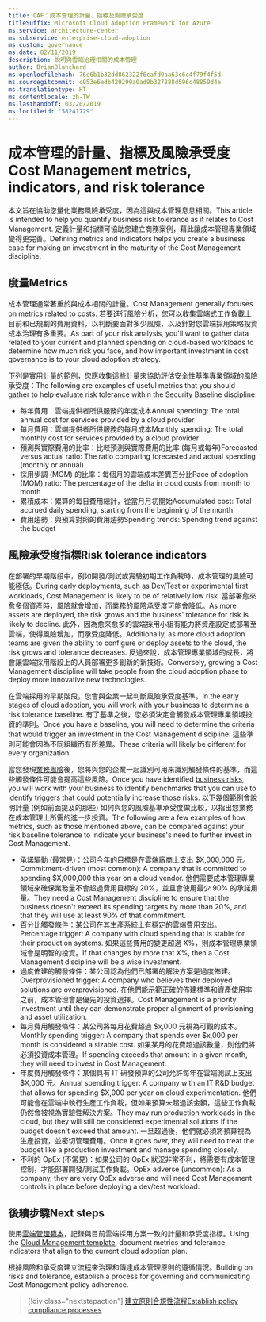 ```yaml
---
title: CAF：成本管理的計量、指標及風險承受度
titleSuffix: Microsoft Cloud Adoption Framework for Azure
ms.service: architecture-center
ms.subservice: enterprise-cloud-adoption
ms.custom: governance
ms.date: 02/11/2019
description: 說明與雲端治理相關的成本管理
author: BrianBlanchard
ms.openlocfilehash: 76e6b1b32dd862322f6cafd9aa63c6c4f79f4f5d
ms.sourcegitcommit: c053e6edb429299a0ad9b327888d596c48859d4a
ms.translationtype: HT
ms.contentlocale: zh-TW
ms.lasthandoff: 03/20/2019
ms.locfileid: "58241729"
---
```

# <a name="cost-management-metrics-indicators-and-risk-tolerance"></a><span data-ttu-id="35cfb-103">成本管理的計量、指標及風險承受度</span><span class="sxs-lookup"><span data-stu-id="35cfb-103">Cost Management metrics, indicators, and risk tolerance</span></span>

<span data-ttu-id="35cfb-104">本文旨在協助您量化業務風險承受度，因為這與成本管理息息相關。</span><span class="sxs-lookup"><span data-stu-id="35cfb-104">This article is intended to help you quantify business risk tolerance as it relates to Cost Management.</span></span> <span data-ttu-id="35cfb-105">定義計量和指標可協助您建立商務案例，藉此讓成本管理專業領域變得更完善。</span><span class="sxs-lookup"><span data-stu-id="35cfb-105">Defining metrics and indicators helps you create a business case for making an investment in the maturity of the Cost Management discipline.</span></span>

## <a name="metrics"></a><span data-ttu-id="35cfb-106">度量</span><span class="sxs-lookup"><span data-stu-id="35cfb-106">Metrics</span></span>

<span data-ttu-id="35cfb-107">成本管理通常著重於與成本相關的計量。</span><span class="sxs-lookup"><span data-stu-id="35cfb-107">Cost Management generally focuses on metrics related to costs.</span></span> <span data-ttu-id="35cfb-108">若要進行風險分析，您可以收集雲端式工作負載上目前和已規劃的費用資料，以判斷要面對多少風險，以及針對您雲端採用策略投資成本治理有多重要。</span><span class="sxs-lookup"><span data-stu-id="35cfb-108">As part of your risk analysis, you'll want to gather data related to your current and planned spending on cloud-based workloads to determine how much risk you face, and how important investment in cost governance is to your cloud adoption strategy.</span></span>

<span data-ttu-id="35cfb-109">下列是實用計量的範例，您應收集這些計量來協助評估安全性基準專業領域的風險承受度：</span><span class="sxs-lookup"><span data-stu-id="35cfb-109">The following are examples of useful metrics that you should gather to help evaluate risk tolerance within the Security Baseline discipline:</span></span>

- <span data-ttu-id="35cfb-110">每年費用：雲端提供者所供服務的年度成本</span><span class="sxs-lookup"><span data-stu-id="35cfb-110">Annual spending: The total annual cost for services provided by a cloud provider</span></span>
- <span data-ttu-id="35cfb-111">每月費用：雲端提供者所供服務的每月成本</span><span class="sxs-lookup"><span data-stu-id="35cfb-111">Monthly spending: The total monthly cost for services provided by a cloud provider</span></span>
- <span data-ttu-id="35cfb-112">預測與實際費用的比率：比較預測與實際費用的比率 (每月或每年)</span><span class="sxs-lookup"><span data-stu-id="35cfb-112">Forecasted versus actual ratio: The ratio comparing forecasted and actual spending (monthly or annual)</span></span>
- <span data-ttu-id="35cfb-113">採用步調 (MOM) 的比率：每個月的雲端成本差異百分比</span><span class="sxs-lookup"><span data-stu-id="35cfb-113">Pace of adoption (MOM) ratio: The percentage of the delta in cloud costs from month to month</span></span>
- <span data-ttu-id="35cfb-114">累積成本：累算的每日費用總計，從當月月初開始</span><span class="sxs-lookup"><span data-stu-id="35cfb-114">Accumulated cost: Total accrued daily spending, starting from the beginning of the month</span></span>
- <span data-ttu-id="35cfb-115">費用趨勢：與預算對照的費用趨勢</span><span class="sxs-lookup"><span data-stu-id="35cfb-115">Spending trends: Spending trend against the budget</span></span>

## <a name="risk-tolerance-indicators"></a><span data-ttu-id="35cfb-116">風險承受度指標</span><span class="sxs-lookup"><span data-stu-id="35cfb-116">Risk tolerance indicators</span></span>

<span data-ttu-id="35cfb-117">在部署的早期階段中，例如開發/測試或實驗初期工作負載時，成本管理的風險可能極低。</span><span class="sxs-lookup"><span data-stu-id="35cfb-117">During early deployments, such as Dev/Test or experimental first workloads, Cost Management is likely to be of relatively low risk.</span></span> <span data-ttu-id="35cfb-118">當部署愈來愈多個資產時，風險就會增加，而業務的風險承受度可能會降低。</span><span class="sxs-lookup"><span data-stu-id="35cfb-118">As more assets are deployed, the risk grows and the business' tolerance for risk is likely to decline.</span></span> <span data-ttu-id="35cfb-119">此外，因為愈來愈多的雲端採用小組有能力將資產設定或部署至雲端，使得風險增加，而承受度降低。</span><span class="sxs-lookup"><span data-stu-id="35cfb-119">Additionally, as more cloud adoption teams are given the ability to configure or deploy assets to the cloud, the risk grows and tolerance decreases.</span></span> <span data-ttu-id="35cfb-120">反過來說，成本管理專業領域的成長，將會讓雲端採用階段上的人員部署更多創新的新技術。</span><span class="sxs-lookup"><span data-stu-id="35cfb-120">Conversely, growing a Cost Management discipline will take people from the cloud adoption phase to deploy more innovative new technologies.</span></span>

<span data-ttu-id="35cfb-121">在雲端採用的早期階段，您會與企業一起判斷風險承受度基準。</span><span class="sxs-lookup"><span data-stu-id="35cfb-121">In the early stages of cloud adoption, you will work with your business to determine a risk tolerance baseline.</span></span> <span data-ttu-id="35cfb-122">有了基準之後，您必須決定會觸發成本管理專業領域投資的準則。</span><span class="sxs-lookup"><span data-stu-id="35cfb-122">Once you have a baseline, you will need to determine the criteria that would trigger an investment in the Cost Management discipline.</span></span> <span data-ttu-id="35cfb-123">這些準則可能會因為不同組織而有所差異。</span><span class="sxs-lookup"><span data-stu-id="35cfb-123">These criteria will likely be different for every organization.</span></span>

<span data-ttu-id="35cfb-124">當您發現[業務風險](./business-risks.md)後，您將與您的企業一起識別可用來識別觸發條件的基準，而這些觸發條件可能會提高這些風險。</span><span class="sxs-lookup"><span data-stu-id="35cfb-124">Once you have identified [business risks](./business-risks.md), you will work with your business to identify benchmarks that you can use to identify triggers that could potentially increase those risks.</span></span> <span data-ttu-id="35cfb-125">以下幾個範例會說明計量 (例如前面提及的那些) 如何與您的風險基準承受度做比較，以指出您業務在成本管理上所需的進一步投資。</span><span class="sxs-lookup"><span data-stu-id="35cfb-125">The following are a few examples of how metrics, such as those mentioned above, can be compared against your risk baseline tolerance to indicate your business's need to further invest in Cost Management.</span></span>

- <span data-ttu-id="35cfb-126">承諾驅動 (最常見)：公司今年的目標是在雲端廠商上支出 $X,000,000 元。</span><span class="sxs-lookup"><span data-stu-id="35cfb-126">Commitment-driven (most common): A company that is committed to spending $X,000,000 this year on a cloud vendor.</span></span> <span data-ttu-id="35cfb-127">他們需要成本管理專業領域來確保業務量不會超過費用目標的 20%，並且會使用最少 90% 的承諾用量。</span><span class="sxs-lookup"><span data-stu-id="35cfb-127">They need a Cost Management discipline to ensure that the business doesn't exceed its spending targets by more than 20%, and that they will use at least 90% of that commitment.</span></span>
- <span data-ttu-id="35cfb-128">百分比觸發條件：某公司在其生產系統上有穩定的雲端費用支出。</span><span class="sxs-lookup"><span data-stu-id="35cfb-128">Percentage trigger: A company with cloud spending that is stable for their production systems.</span></span> <span data-ttu-id="35cfb-129">如果這些費用的變更超過 X%，則成本管理專業領域會是明智的投資。</span><span class="sxs-lookup"><span data-stu-id="35cfb-129">If that changes by more that X%, then a Cost Management discipline will be a wise investment.</span></span>
- <span data-ttu-id="35cfb-130">過度佈建的觸發條件：某公司認為他們已部署的解決方案是過度佈建。</span><span class="sxs-lookup"><span data-stu-id="35cfb-130">Overprovisioned trigger: A company who believes their deployed solutions are overprovisioned.</span></span> <span data-ttu-id="35cfb-131">在他們能示範正確的佈建標準和資產使用率之前，成本管理會是優先的投資選擇。</span><span class="sxs-lookup"><span data-stu-id="35cfb-131">Cost Management is a priority investment until they can demonstrate proper alignment of provisioning and asset utilization.</span></span>
- <span data-ttu-id="35cfb-132">每月費用觸發條件：某公司將每月花費超過 $x,000 元視為可觀的成本。</span><span class="sxs-lookup"><span data-stu-id="35cfb-132">Monthly spending trigger: A company that spends over $x,000 per month is considered a sizable cost.</span></span> <span data-ttu-id="35cfb-133">如果某月的花費超過該數量，則他們將必須投資成本管理。</span><span class="sxs-lookup"><span data-stu-id="35cfb-133">If spending exceeds that amount in a given month, they will need to invest in Cost Management.</span></span>
- <span data-ttu-id="35cfb-134">年度費用觸發條件：某個具有 IT 研發預算的公司允許每年在雲端測試上支出 $X,000 元。</span><span class="sxs-lookup"><span data-stu-id="35cfb-134">Annual spending trigger: A company with an IT R&D budget that allows for spending $X,000 per year on cloud experimentation.</span></span> <span data-ttu-id="35cfb-135">他們可能會在雲端中執行生產工作負載，但如果預算未超過該金額，這些工作負載仍然會被視為實驗性解決方案。</span><span class="sxs-lookup"><span data-stu-id="35cfb-135">They may run production workloads in the cloud, but they will still be considered experimental solutions if the budget doesn't exceed that amount.</span></span> <span data-ttu-id="35cfb-136">一旦超過後，他們就必須將預算視為生產投資，並密切管理費用。</span><span class="sxs-lookup"><span data-stu-id="35cfb-136">Once it goes over, they will need to treat the budget like a production investment and manage spending closely.</span></span>
- <span data-ttu-id="35cfb-137">不利的 OpEx (不常見)：如果公司的 OpEx 狀況非常不利，將需要有成本管理控制，才能部署開發/測試工作負載。</span><span class="sxs-lookup"><span data-stu-id="35cfb-137">OpEx adverse (uncommon): As a company, they are very OpEx adverse and will need Cost Management controls in place before deploying a dev/test workload.</span></span>

## <a name="next-steps"></a><span data-ttu-id="35cfb-138">後續步驟</span><span class="sxs-lookup"><span data-stu-id="35cfb-138">Next steps</span></span>

<span data-ttu-id="35cfb-139">使用[雲端管理範本](./template.md)，記錄與目前雲端採用方案一致的計量和承受度指標。</span><span class="sxs-lookup"><span data-stu-id="35cfb-139">Using the [Cloud Management template](./template.md), document metrics and tolerance indicators that align to the current cloud adoption plan.</span></span>

<span data-ttu-id="35cfb-140">根據風險和承受度建立流程來治理和傳達成本管理原則的遵循情況。</span><span class="sxs-lookup"><span data-stu-id="35cfb-140">Building on risks and tolerance, establish a process for governing and communicating Cost Management policy adherence.</span></span>

> [!div class="nextstepaction"]
> [<span data-ttu-id="35cfb-141">建立原則合規性流程</span><span class="sxs-lookup"><span data-stu-id="35cfb-141">Establish policy compliance processes</span></span>](compliance-processes.md)
